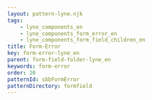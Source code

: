 ```yaml
---
layout: pattern-lyne.njk
tags: 
    - lyne_components_en
    - lyne_components_form_error_en
    - lyne_components_form_field_children_en
title: Form-Error
key: form-error-lyne_en
parent: form-field-folder-lyne_en
keywords: form-error
order: 20
patternId: sbbFormError
patternDirectory: formfield
---
```

